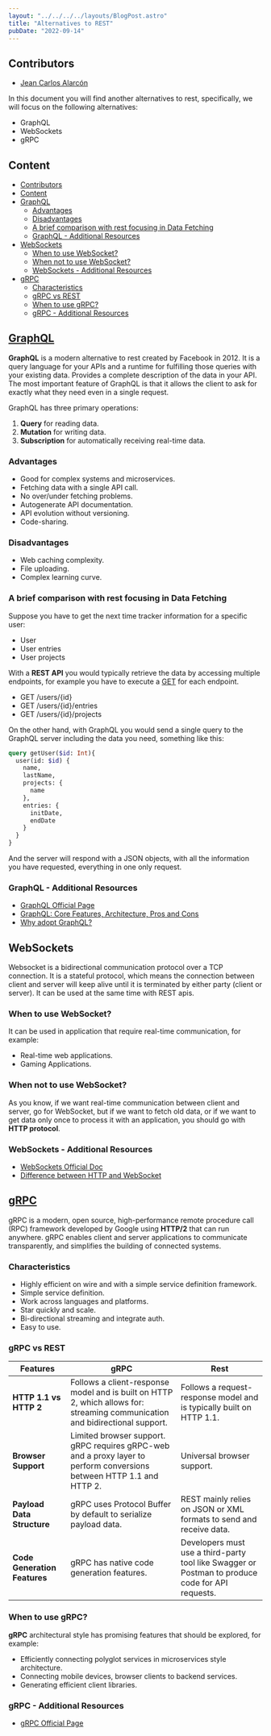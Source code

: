 ```yaml
---
layout: "../../../../layouts/BlogPost.astro"
title: "Alternatives to REST"
pubDate: "2022-09-14"
---
```

## Contributors

- [Jean Carlos Alarcón](https://github.com/jcalarcon98)

In this document you will find another alternatives to rest, specifically, we will focus on the following alternatives:

- GraphQL
- WebSockets
- gRPC

## Content

- [Contributors](#contributors)
- [Content](#content)
- [GraphQL](#graphql)
  - [Advantages](#advantages)
  - [Disadvantages](#disadvantages)
  - [A brief comparison with rest focusing in Data Fetching](#a-brief-comparison-with-rest-focusing-in-data-fetching)
  - [GraphQL - Additional Resources](#graphql---additional-resources)
- [WebSockets](#websockets)
  - [When to use WebSocket?](#when-to-use-websocket)
  - [When not to use WebSocket?](#when-not-to-use-websocket)
  - [WebSockets - Additional Resources](#websockets---additional-resources)
- [gRPC](#grpc)
  - [Characteristics](#characteristics)
  - [gRPC vs REST](#grpc-vs-rest)
  - [When to use gRPC?](#when-to-use-grpc)
  - [gRPC - Additional Resources](#grpc---additional-resources)

## [GraphQL](https://graphql.org/)

**GraphQL** is a modern alternative to rest created by Facebook in 2012. It is a query language for your APIs and a runtime for fulfilling those queries with your existing data. Provides a complete description of the data in your API. The most important feature of GraphQL is that it allows the client to ask for exactly what they need even in a single request.

GraphQL has three primary operations:

1. **Query** for reading data.
2. **Mutation** for writing data.
3. **Subscription** for automatically receiving real-time data.

### Advantages

- Good for complex systems and microservices.
- Fetching data with a single API call.
- No over/under fetching problems.
- Autogenerate API documentation.
- API evolution without versioning.
- Code-sharing.

### Disadvantages

- Web caching complexity.
- File uploading.
- Complex learning curve.

### A brief comparison with rest focusing in Data Fetching

Suppose you have to get the next time tracker information for a specific user:

- User
- User entries
- User projects

With a **REST API** you would typically retrieve the data by accessing multiple endpoints, for example you have to execute a [GET](2-1_http_verbs.md/#get) for each endpoint.

- GET /users/{id}
- GET /users/{id}/entries
- GET /users/{id}/projects

On the other hand, with GraphQL you would send a single query to the GraphQL server including the data you need, something like this:

```graphql
query getUser($id: Int){
  user(id: $id) {
    name,
    lastName,
    projects: {
      name
    },
    entries: {
      initDate,
      endDate
    }
  }
}
```

And the server will respond with a JSON objects, with all the information you have requested, everything in one only request.

### GraphQL - Additional Resources

- [GraphQL Official Page](https://graphql.org/)
- [GraphQL: Core Features, Architecture, Pros and Cons](https://www.altexsoft.com/blog/engineering/graphql-core-features-architecture-pros-and-cons/)
- [Why adopt GraphQL?](https://www.apollographql.com/docs/intro/benefits/)

## WebSockets

Websocket is a bidirectional communication protocol over a TCP connection. It is a stateful protocol, which means the connection between client and server will keep alive until it is terminated by either party (client or server). It can be used at the same time with REST apis.

### When to use WebSocket?

It can be used in application that require real-time communication, for example:

- Real-time web applications.
- Gaming Applications.

### When not to use WebSocket?

As you know, if we want real-time communication between client and server, go for WebSocket, but if we want to fetch old data, or if we want to get data only once to process it with an application, you should go with **HTTP protocol**.

### WebSockets - Additional Resources

- [WebSockets Official Doc](https://developer.mozilla.org/en-US/docs/Web/API/WebSockets_API)
- [Difference between HTTP and WebSocket](https://www.geeksforgeeks.org/what-is-web-socket-and-how-it-is-different-from-the-http/)

## [gRPC](https://github.com/grpc/grpc)

gRPC is a modern, open source, high-performance remote procedure call (RPC) framework developed by Google using **HTTP/2** that can run anywhere. gRPC enables client and server applications to communicate transparently, and simplifies the building of connected systems.

### Characteristics

- Highly efficient on wire and with a simple service definition framework.
- Simple service definition.
- Work across languages and platforms.
- Star quickly and scale.
- Bi-directional streaming and integrate auth.
- Easy to use.

### gRPC vs REST

| Features                     | gRPC                                                                                                                         | Rest                                                                                             |
|------------------------------|------------------------------------------------------------------------------------------------------------------------------|--------------------------------------------------------------------------------------------------|
| **HTTP 1.1 vs HTTP 2**       | Follows a client-response model and is built on HTTP 2, which allows for: streaming communication and bidirectional support. | Follows a request-response model  and is typically built on HTTP 1.1.                            |
| **Browser Support**          | Limited browser support. gRPC requires gRPC-web and a proxy layer to perform conversions between HTTP 1.1 and HTTP 2.        | Universal browser support.                                                                       |
| **Payload Data Structure**   | gRPC uses Protocol Buffer by default to serialize payload data.                                                              | REST mainly relies on JSON or XML formats to send and receive data.                              |
| **Code Generation Features** | gRPC has native code generation features.                                                                                    | Developers must use a third-party tool like Swagger or Postman to produce code for API requests. |

### When to use gRPC?

**gRPC** architectural style has promising features that should be explored, for example:

- Efficiently connecting polyglot services in microservices style architecture.
- Connecting mobile devices, browser clients to backend services.
- Generating efficient client libraries.

### gRPC - Additional Resources

- [gRPC Official Page](https://grpc.io/)
